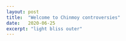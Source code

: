 ```yaml
---
layout: post
title:  "Welcome to Chinmoy controversies"
date:   2020-06-25
excerpt: "light bliss outer"
---
```


